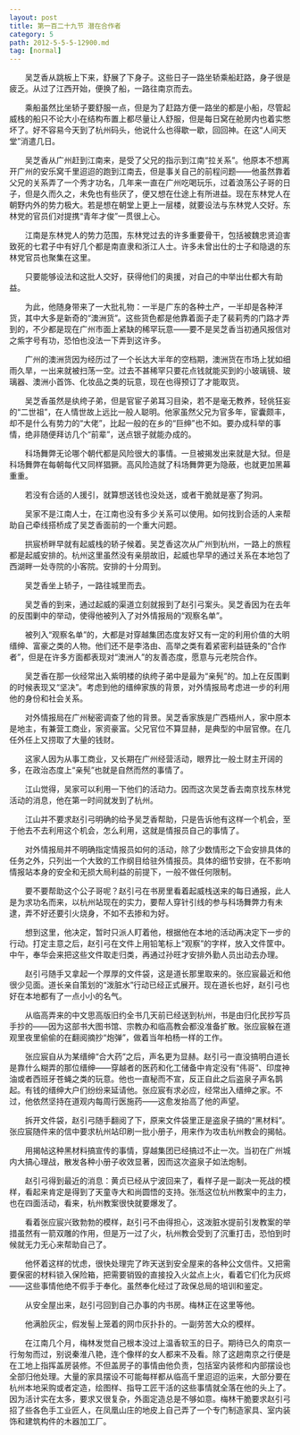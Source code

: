 ```yaml
---
layout: post
title: 第一百二十九节 潜在合作者
category: 5
path: 2012-5-5-5-12900.md
tag: [normal]
---
```


　　吴芝香从跳板上下来，舒展了下身子。这些日子一路坐轿乘船赶路，身子很是疲乏。从过了江西开始，便换了船，一路往南京而去。

　　乘船虽然比坐轿子要舒服一点，但是为了赶路方便一路坐的都是小船，尽管起威栈的船只不论大小在结构布置上都尽量让人舒服，但是每日窝在舱房内也着实憋坏了。好不容易今天到了杭州码头，他说什么也得歇一歇，回回神。在这“人间天堂”消遣几日。

　　吴芝香从广州赶到江南来，是受了父兄的指示到江南“拉关系”。他原本不想离开广州的安乐窝千里迢迢的跑到江南去，但是事关自己的前程问题——他虽然靠着父兄的关系弄了一个秀才功名，几年来一直在广州吃喝玩乐，过着浪荡公子哥的日子，但是久而久之，未免也有些厌了，便又想在仕途上有所进益。现在东林党人在朝野内外的势力极大。若是想在朝堂上更上一层楼，就要设法与东林党人交好。东林党的官员们对提携“青年才俊”一贯很上心。

　　江南是东林党人的势力范围，东林党过去的许多重要骨干，包括被魏忠贤迫害致死的七君子中有好几个都是南直隶和浙江人士。许多未曾出仕的士子和隐退的东林党官员也聚集在这里。

　　只要能够设法和这批人交好，获得他们的奥援，对自己的中举出仕都大有助益。

　　为此，他随身带来了一大批礼物：一半是广东的各种土产，一半却是各种洋货，其中大多是新奇的“澳洲货”。这些货色都是他靠着面子走了裴莉秀的门路才弄到的，不少都是现在广州市面上紧缺的稀罕玩意——要不是吴芝香当初通风报信对之紫字号有功，恐怕也没法一下弄到这许多。

　　广州的澳洲货因为经历过了一个长达大半年的空档期，澳洲货在市场上犹如细雨久旱，一出来就被扫荡一空。过去不甚稀罕只要花点钱就能买到的小玻璃镜、玻璃器、澳洲小首饰、化妆品之类的玩意，现在也得预订了才能取货。

　　吴芝香虽然是纨绔子弟，但是官宦子弟耳习目染，若不是毫无教养，轻佻狂妄的“二世祖”，在人情世故上远比一般人聪明。他家虽然父兄为官多年，宦囊颇丰，却不是什么有势力的“大佬”，比起一般的在乡的“巨绅”也不如。要办成科举的事情，绝非随便拜访几个“前辈”，送点银子就能办成的。

　　科场舞弊无论哪个朝代都是风险很大的事情。一旦被揭发出来就是大狱。但是科场舞弊在每朝每代又同样猖獗。高风险造就了科场舞弊更为隐蔽，也就更加黑幕重重。

　　若没有合适的人援引，就算想送钱也没处送，或者干脆就是塞了狗洞。

　　吴家不是江南人士，在江南也没有多少关系可以使用。如何找到合适的人来帮助自己牵线搭桥成了吴芝香面前的一个重大问题。

　　拱宸桥畔早就有起威栈的轿子候着。吴芝香这次从广州到杭州，一路上的旅程都是起威安排的。杭州这里虽然没有亲朋故旧，起威也早早的通过关系在本地包了西湖畔一处寺院的小客院。安排的十分周到。

　　吴芝香坐上轿子，一路往城里而去。

　　吴芝香的到来，通过起威的渠道立刻就报到了赵引弓案头。吴芝香因为在去年的反围剿中的举动，使得他被列入了对外情报局的“观察名单”。

　　被列入“观察名单”的，大都是对穿越集团态度友好又有一定的利用价值的大明缙绅、富豪之类的人物。他们还不是李洛由、高举之类有着紧密利益链条的“合作者”，但是在许多方面都表现对“澳洲人”的友善态度，愿意与元老院合作。

　　吴芝香在那一伙经常出入紫明楼的纨绔子弟中是最为“亲髡”的。加上在反围剿的时候表现又“坚决”。考虑到他的缙绅家族的背景，对外情报局考虑进一步的利用他的身份和社会关系。

　　对外情报局在广州秘密调查了他的背景。吴芝香家族是广西梧州人，家中原本是地主，有兼营工商业，家资豪富。父兄官位不算显赫，是典型的中层官僚。在几任外任上又捞取了大量的钱财。

　　这家人因为从事工商业，又长期在广州经营活动，眼界比一般土财主开阔的多，在政治态度上“亲髡”也就是自然而然的事情了。

　　江山觉得，吴家可以利用一下他们的活动力。因而这次吴芝香去南京找东林党活动的消息，他在第一时间就发到了杭州。

　　江山并不要求赵引弓明确的给予吴芝香帮助，只是告诉他有这样一个机会，至于他去不去利用这个机会，怎么利用，这就是情报员自己的事情了。

　　对外情报局并不明确指定情报员如何的活动，除了少数情形之下会安排具体的任务之外，只列出一个大致的工作纲目给驻外情报员。具体的细节安排，在不影响情报站本身的安全和无损大局利益的前提下，一般不做任何限制。

　　要不要帮助这个公子哥呢？赵引弓在书房里看着起威栈送来的每日通报，此人是为求功名而来，以杭州站现在的实力，要帮人穿针引线的参与科场舞弊力有未逮，弄不好还要引火烧身，不如不去掺和为好。

　　想到这里，他决定，暂时只派人盯着他，根据他在本地的活动再决定下一步的行动。打定主意之后，赵引弓在文件上用铅笔标上“观察”的字样，放入文件筐中。中午，奉华会来把这些文件取走归类，再通过孙旺才安排外勤人员出动去办理。

　　赵引弓随手又拿起一个厚厚的文件袋，这是道长那里取来的。张应宸最近和他很少见面。道长亲自策划的“泼脏水”行动已经正式展开。现在道长也好，赵引弓也好在本地都有了一点小小的名气。

　　从临高弄来的中文思高版旧约全书几天前已经送到杭州，书是由归化民抄写员手抄的——因为这部书大图书馆、宗教办和临高教会都没准备扩散。张应宸躲在道观里夜里偷偷的在翻阅摘抄“炮弹”，做着当年柏杨一样的工作。

　　张应宸自从为某缙绅“合大药”之后，声名更为显赫。赵引弓一直没搞明白道长是靠什么糊弄的那位缙绅——穿越者的医药和化工储备中肯定没有“伟哥”、印度神油或者西班牙苍蝇之类的玩意。他也一直秘而不宣，反正自此之后盗泉子声名鹊起。有钱的缙绅大户们纷纷来延请他。张应宸有求必应，经常出入缙绅之家。不过，他依然坚持在道观内每周行医施药——这愈发抬高了他的声望。

　　拆开文件袋，赵引弓随手翻阅了下，原来文件袋里正是盗泉子搞的“黑材料”。张应宸随件来的信中要求杭州站印刷一批小册子，用来作为攻击杭州教会的揭帖。

　　用揭帖这种黑材料搞宣传的事情，穿越集团已经搞过不止一次。当初在广州城内大搞心理战，散发各种小册子收效显著，因而这次盗泉子如法炮制。

　　赵引弓得到最近的消息：黄贞已经从宁波回来了，看样子是一副决一死战的模样，看起来肯定是得到了天童寺大和尚圆悟的支持。张湉这位杭州教案中的主力，也在四面活动，看来，杭州教案很快就要爆发了。

　　看着张应宸兴致勃勃的模样，赵引弓不由得担心，这泼脏水提前引发教案的举措虽然有一箭双雕的作用，但是万一过了火，杭州教会受到了沉重打击，恐怕到时候就无力无心来帮助自己了。

　　他怀着这样的忧虑，很快处理完了昨天送到安全屋来的各种公文信件。又把需要保密的材料锁入保险箱，把需要销毁的直接投入火盆点上火，看着它们化为灰烬——这些事情他绝不假手于奉化。虽然奉化经过了政保总局的培训和鉴定。

　　从安全屋出来，赵引弓回到自己办事的内书房。梅林正在这里等他。

　　他满脸灰尘，假发髻上笼着的网巾灰扑扑的。一副劳苦大众的模样。

　　在江南几个月，梅林发觉自己根本没过上温香软玉的日子。期待已久的南京一行匆匆而过，别说秦淮八艳，连个像样的女人都来不及看。除了这趟南京之行便是在工地上指挥盖房装修。不但盖房子的事情由他负责，包括室内装修和内部摆设也全部归他处理。大量的家具摆设不可能每样都从临高千里迢迢的运来，大部分要在杭州本地采购或者定造，绘图样、指导工匠干活的这些事情就全落在他的头上了。因为活计实在太多，要求又很复杂，外面定造总是不够如意。梅林干脆要求赵引弓招了些各色手工业匠人，在凤凰山庄的地皮上自己弄了一个专门制造家具、室内装饰和建筑构件的木器加工厂。
